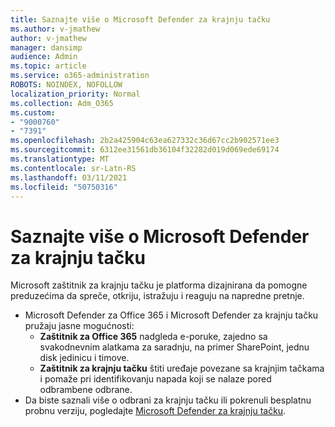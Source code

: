 ```yaml
---
title: Saznajte više o Microsoft Defender za krajnju tačku
ms.author: v-jmathew
author: v-jmathew
manager: dansimp
audience: Admin
ms.topic: article
ms.service: o365-administration
ROBOTS: NOINDEX, NOFOLLOW
localization_priority: Normal
ms.collection: Adm_O365
ms.custom:
- "9000760"
- "7391"
ms.openlocfilehash: 2b2a425904c63ea627332c36d67cc2b902571ee3
ms.sourcegitcommit: 6312ee31561db36104f32282d019d069ede69174
ms.translationtype: MT
ms.contentlocale: sr-Latn-RS
ms.lasthandoff: 03/11/2021
ms.locfileid: "50750316"
---
```

# <a name="learn-more-about-microsoft-defender-for-endpoint"></a>Saznajte više o Microsoft Defender za krajnju tačku

Microsoft zaštitnik za krajnju tačku je platforma dizajnirana da pomogne preduzećima da spreče, otkriju, istražuju i reaguju na napredne pretnje.

- Microsoft Defender za Office 365 i Microsoft Defender za krajnju tačku pružaju jasne mogućnosti:
  - **Zaštitnik za Office 365** nadgleda e-poruke, zajedno sa svakodnevnim alatkama za saradnju, na primer SharePoint, jednu disk jedinicu i timove.
  - **Zaštitnik za krajnju tačku** štiti uređaje povezane sa krajnjim tačkama i pomaže pri identifikovanju napada koji se nalaze pored odbrambene odbrane.
- Da biste saznali više o odbrani za krajnju tačku ili pokrenuli besplatnu probnu verziju, pogledajte [Microsoft Defender za krajnju tačku](https://go.microsoft.com/fwlink/?linkid=2094113).
